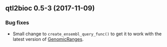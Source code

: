 ## qtl2bioc 0.5-3 (2017-11-09)

### Bug fixes

- Small change to `create_ensembl_query_func()` to get it to work with
  the latest version of [GenomicRanges](http://bioconductor.org/packages/release/bioc/html/GenomicRanges.html).
